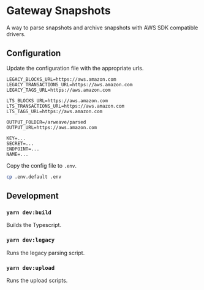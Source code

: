 # Gateway Snapshots

A way to parse snapshots and archive snapshots with AWS SDK compatible drivers.

## Configuration

Update the configuration file with the appropriate urls.

```config
LEGACY_BLOCKS_URL=https://aws.amazon.com
LEGACY_TRANSACTIONS_URL=https://aws.amazon.com
LEGACY_TAGS_URL=https://aws.amazon.com

LTS_BLOCKS_URL=https://aws.amazon.com
LTS_TRANSACTIONS_URL=https://aws.amazon.com
LTS_TAGS_URL=https://aws.amazon.com

OUTPUT_FOLDER=/arweave/parsed
OUTPUT_URL=https://aws.amazon.com

KEY=...
SECRET=...
ENDPOINT=...
NAME=...
```

Copy the config file to `.env`.

```bash
cp .env.default .env
```

## Development

### `yarn dev:build`

Builds the Typescript.

### `yarn dev:legacy`

Runs the legacy parsing script.

### `yarn dev:upload`

Runs the upload scripts.